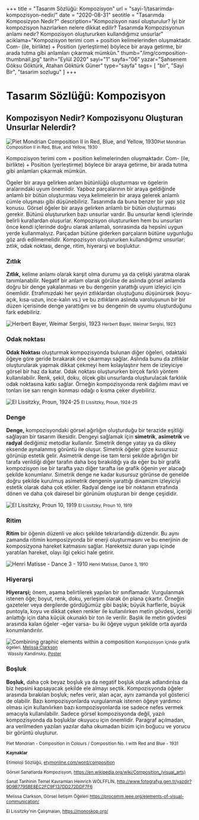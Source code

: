 +++
title = "Tasarım Sözlüğü: Kompozisyon"
url = "sayi-1/tasarimda-kompozisyon-nedir/"
date = "2020-08-31"
seotitle = "Tasarımda Komposizyon Nedir?"
description="Kompozisyon nasıl oluşturulur? İyi bir kompozisyon hazırlarken nelere dikkat edilir? Tasarımda Kompozisyonun anlamı nedir? Kompozisyon oluştururken kullandığımız unsurlar"
aciklama="Kompozisyon terimi com + position kelimelerinden oluşmaktadır. Com- (ile, birlikte) + Position (yerleştirme) böylece bir araya getirme, bir arada tutma gibi anlamları çıkarmak mümkün."
thumb="/img/composition-thumbnail.jpg"
tarih="Eylül 2020"
sayi="1"
sayfa="06"
yazar="Şahsenem Göksu Göktürk, Atahan Göktürk Güner"
type="sayfa"
tags= [
"bir", "Sayi Bir", "tasarim sozlugu" 
]
+++
<a href="/sayi-1/otomobillerin-hayatimizdaki-yeri/" id="next"></a>
<div class="container">
  <div class="row">
    <div class="col-md-7">
      <h1>Tasarım Sözlüğü: Kompozisyon</h1>
      <h2>Kompozisyon Nedir? Kompozisyonu Oluşturan Unsurlar Nelerdir?</h2>
    </div>
  </div>
  <div class="row">
    <div class="col-md-5">
      <img
        class="img-fluid"
        src="/img/Piet-Mondrian.jpg"
        alt="Piet Mondrian Composition II in Red, Blue, and Yellow, 1930"
      /><small
        >Piet Mondrian Composition II in Red, Blue, and Yellow, 1930</small
      >
    </div>
    <div class="col-md-7">
      <p>
        Kompozisyon terimi com + position kelimelerinden oluşmaktadır. Com-
        (ile, birlikte) + Position (yerleştirme) böylece bir araya getirme, bir
        arada tutma gibi anlamları çıkarmak mümkün.
      </p>
      <p>
        Ögeler bir araya gelirken anlam bütünlüğü oluşturması ve ögelerin
        aralarındaki uyum önemlidir. Yapboz parçalarının bir araya geldiğinde
        anlamlı bir bütün oluşturması veya kelimelerin bir araya gelerek anlamlı
        cümle oluşması gibi düşünebiliriz. Tasarımda da buna benzer bir yapı söz
        konusu. Görsel öğeler bir araya gelirken anlamlı bir bütün oluşturması
        gerekir. Bütünü oluştururken bazı unsurlar vardır. Bu unsurlar kendi
        içlerinde belirli kurallardan oluşurlar. Kompozisyon oluştururken hem bu
        unsurları önce kendi içlerinde doğru olarak anlamalı, sonrasında da
        hepsini uygun yerde kullanmalıyız. Parçadan bütüne giderken parçaların
        bütüne uygunluğu göz ardı edilmemelidir. Kompozisyon oluştururken
        kullandığımız unsurlar: zıtlık, odak noktası, denge, ritim, hiyerarşi ve
        boşluktur.
      </p>
    </div>
    <div class="col-md-6">
      <p>
        <h3>Zıtlık</h3>
        <b>Zıtlık,</b> kelime anlamı olarak karşıt olma durumu ya da çelişki
        yaratma olarak tanımlanabilir. Negatif bir anlam olarak görülse de
        aslında görsel anlamda doğru bir denge yakalanması ve bu dengenin
        yarattığı uyum izleyici için önemlidir. Etrafımızdaki her şeyin
        zıtlıklardan oluştuğunu düşünürsek (koyu-açık, kısa-uzun, ince-kalın
        vs.) ve bu zıtlıkların aslında varoluşunun bir bir düzen içerisinde
        denge yarattığını ve bu dengenin de uyumu oluşturduğunu fark edebiliriz.
      </p>
    </div>
    <div class="col-md-6 mt-5"><img class="img-fluid" src="/img/HerbertBayer_PostcardBauhausAusstellungWeimar_1923_mudac.jpg" alt="Herbert Bayer, Weimar Sergisi, 1923">
    <small>Herbert Bayer, Weimar Sergisi, 1923</small></div>
    <div class="col-md-6">
      <p>
        <h3>Odak noktası</h3>
        <b>Odak Noktası</b> oluşturmak kompozisyonda bulunan diğer öğeleri,
        odaktaki öğeye göre geride bırakarak öne çıkarmayı sağlar. Aslında bunu
        da zıtlıklar oluşturularak yapmak dikkat çekmeyi hem kolaylaştırır hem
        de izleyiciye görsel bir haz da katar. Odak noktası oluştururken birçok
        farklı yöntem kullanılabilir. Renk, şekil, doku, ölçek gibi unsurlarda
        oluşturulacak farklılık odak noktasına katkı sağlar. Örneğin
        kompozisyonda renk dağılımı mavi ve tonları ise sarı rengin konması
        odağı o kısma çeker diyebiliriz.
      </p>
    </div>
    <div class="col-md-6 mt-5"><img class="img-fluid" src="/img/Lissitzky_El_1924-25_Proun.jpg" alt="El Lissitzky, Proun, 1924-25">
    <small>El Lissitzky, Proun, 1924-25</small></div>
    <div class="col-md-6">
      <p>
        <h3>Denge</h3>
<strong>Denge,</strong> kompozisyondaki görsel ağırlığın oluşturduğu bir terazide eşitliği sağlayan bir tasarım ilkesidir. Dengeyi sağlamak için <strong>simetrik</strong>, <strong>asimetrik</strong> ve <strong>radyal</strong> dediğimiz metodlar kullanılır. Simetrik denge yatay ya da dikey eksende aynalanmış görüntü ile oluşur. Simetrik öğeler göze kusursuz görünüp estetik gelir. Asimetrik denge ise tam tersi şekilde ağırlığın bir tarafa verildiği diğer tarafın daha boş bırakıldığı ya da eğer bu bir grafik kompozisyon ise bir tarafta yazı diğer tarafta ise grafik öğenin yer alacağı şekilde konumlanır. Simetrik denge ne kadar kusursuz görünse de genelde doğru şekilde kurulmuş asimetrik dengenin yarattığı dinamizm izleyiciyi estetik olarak daha çok etkiler. Radyal denge ise bir noktanın etrafında dönen ve daha çok dairesel bir görünüm oluşturan bir denge çeşididir.
      </p>
    </div>
    <div class="col-md-6 mt-5"><img class="img-fluid" src="/img/Lissitzky_El_1919_Proun_10.jpg" alt="El Lissitzky, Proun 10, 1919">
    <small>El Lissitzky, Proun 10, 1919</small></div>
    <div class="col-md-6">
      <p>
        <h3>Ritim</h3>
        <b>Ritim</b> bir öğenin düzenli ve akıcı şekilde tekrarlandığı düzendir.
        Bu aynı zamanda ritimin komposizyonda bir enerji oluşturmasını ve bu
        enerjinin de komposizyona hareket katmasını sağlar. Hareketsiz duran
        yapı içinde yaratılan hareket, olayı ilgi çekici hale getirir.
      </p>
    </div>
    <div class="col-md-6 mt-5"><img class="img-fluid" src="/img/henri-matisse-dance-3.jpg" alt="Henri Matisse - Dance 3 - 1910">
    <small>Henri Matisse, Dance 3, 1910</small></div>
    <div class="col-md-6">
      <p>
        <h3>Hiyerarşi</h3>
        <b>Hiyerarşi;</b> önem, aşama belirtilerek yapılan bir sınıflamadır.
        Vurgulanmak istenen öğe; boyut, renk, doku, yerleşim olarak ön plana
        çıkartır. Örneğin gazeteler veya dergilerde gördüğümüz gibi başlık;
        büyük harflerle, büyük puntoyla, koyu ve dikkat çeken renkler ile
        kullanılırken metin gövdesi, içeriği anlattığı için daha küçük okunaklı
        bir ton ile verilir. Başlık ile metin gövdesi arasında kalan öğeler -eğer
        varsa- bu iki öğeye uygun şekilde orta ayarda konumlandırılır.
      </p>
      <img class="img-fluid" src="/img/elements-of-visual-communication-graphic_4.png" alt="Combining graphic elements within a composition">
      <small>Kompozisyon içinde grafik ögeleri, <a href="http://melissaclarkson.com/" target="_blank" rel="noopener noreferrer">Melissa Clarkson</a></small>
    </div>
    <div class="col-md-6 mt-5">
        <img class="img-fluid" src="/img/kandinsky-vassilly.jpg" alt="">
        <small>Wassily Kandinsky, <a href="https://www.mutualart.com/Artwork/Poster/D5191B441C7FBFE2" target="_blank" rel="noopener noreferrer">Poster</a></small>
    </div>
    <div class="col-md-6 ">
      <p>
        <h3>Boşluk</h3>
        <b>Boşluk,</b> daha çok beyaz boşluk ya da negatif boşluk olarak
        adlandırılsa da biz hepsini kapsayacak şekilde ele almayı seçtik.
        Kompozisyonda öğeler arasında bırakılan boşluk; nefes verir,
        alan açar, aynı zamanda yol gösterici de olabilir. Bazı kompozisyonlarda
        vurgulanmak istenen öğeye yardımcı olması için kullanılırken
        bazı kompozisyonlarda ise sadece nefes vermek amacıyla kullanılabilir. Sadece görsel kompozisyonda değil, yazılı 
        kompozisyonda da boşluklar okuyucu için önemlidir. Paragraf açılmadan, ara
        verilmeden yazılan yazılar daha okumadan bizim için boğucu ve yorucu bir
        görüntü oluşturur.
      </p>
    </div>
    <div class="col-md-6 mt-5"><img class="img-fluid" src="/img/Composition-No.I-with-Red-and-Blue.png" alt=""><small>Piet Mondrian - Composition in Colours / Composition No. I with Red and Blue - 1931</small></div>
  </div>
  <small class="kaynak">
<p><strong>Kaynaklar</strong></p>
<p>Etimoloji Sözlüğü, <a href="https://www.etymonline.com/word/composition"  target="_blank" rel="noopener noreferrer">etymonline.com/word/composition</a></p>
<p>Görsel Sanatlarda Kompozisyon, <a href="https://en.wikipedia.org/wiki/Composition_(visual_arts)"  target="_blank" rel="noopener noreferrer">https://en.wikipedia.org/wiki/Composition_(visual_arts)</a></p>
<p>Sanat Tarihinin Temel Kavramları Heinrich WÖLFFLİN, <a href="http://www.fotografya.gen.tr/yazdir?9D9B7795BE8EC2FC9F137DD272DDF7F6"  target="_blank" rel="noopener noreferrer">http://www.fotografya.gen.tr/yazdir?9D9B7795BE8EC2FC9F137DD272DDF7F6</a></p>
<p>Melissa Clarkson, Görsel İletişim Öğeleri <a href="https://procomm.ieee.org/elements-of-visual-communication/"  target="_blank" rel="noopener noreferrer">https://procomm.ieee.org/elements-of-visual-communication/</a></p>
<p>El Lissitzky'nin Çalışmaları, <a href="https://monoskop.org/"  target="_blank" rel="noopener noreferrer">https://monoskop.org/</a></p>
  </small>
</div>